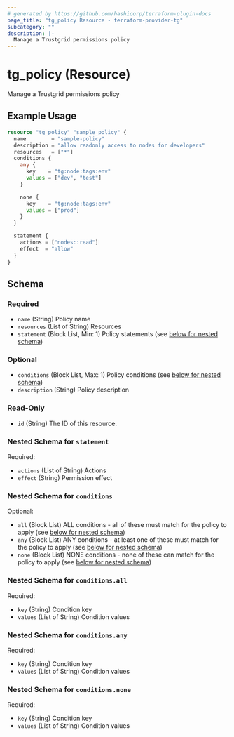 ```yaml
---
# generated by https://github.com/hashicorp/terraform-plugin-docs
page_title: "tg_policy Resource - terraform-provider-tg"
subcategory: ""
description: |-
  Manage a Trustgrid permissions policy
---
```


# tg_policy (Resource)

Manage a Trustgrid permissions policy

## Example Usage

```terraform
resource "tg_policy" "sample_policy" {
  name        = "sample-policy"
  description = "allow readonly access to nodes for developers"
  resources   = ["*"]
  conditions {
    any {
      key    = "tg:node:tags:env"
      values = ["dev", "test"]
    }

    none {
      key    = "tg:node:tags:env"
      values = ["prod"]
    }
  }

  statement {
    actions = ["nodes::read"]
    effect  = "allow"
  }
}
```

<!-- schema generated by tfplugindocs -->
## Schema

### Required

- `name` (String) Policy name
- `resources` (List of String) Resources
- `statement` (Block List, Min: 1) Policy statements (see [below for nested schema](#nestedblock--statement))

### Optional

- `conditions` (Block List, Max: 1) Policy conditions (see [below for nested schema](#nestedblock--conditions))
- `description` (String) Policy description

### Read-Only

- `id` (String) The ID of this resource.

<a id="nestedblock--statement"></a>
### Nested Schema for `statement`

Required:

- `actions` (List of String) Actions
- `effect` (String) Permission effect


<a id="nestedblock--conditions"></a>
### Nested Schema for `conditions`

Optional:

- `all` (Block List) ALL conditions - all of these must match for the policy to apply (see [below for nested schema](#nestedblock--conditions--all))
- `any` (Block List) ANY conditions - at least one of these must match for the policy to apply (see [below for nested schema](#nestedblock--conditions--any))
- `none` (Block List) NONE conditions - none of these can match for the policy to apply (see [below for nested schema](#nestedblock--conditions--none))

<a id="nestedblock--conditions--all"></a>
### Nested Schema for `conditions.all`

Required:

- `key` (String) Condition key
- `values` (List of String) Condition values


<a id="nestedblock--conditions--any"></a>
### Nested Schema for `conditions.any`

Required:

- `key` (String) Condition key
- `values` (List of String) Condition values


<a id="nestedblock--conditions--none"></a>
### Nested Schema for `conditions.none`

Required:

- `key` (String) Condition key
- `values` (List of String) Condition values

